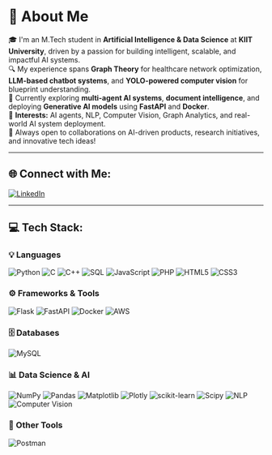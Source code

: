 
# 💫 About Me  
🎓 I'm an M.Tech student in **Artificial Intelligence & Data Science** at **KIIT University**, driven by a passion for building intelligent, scalable, and impactful AI systems.  
🔍 My experience spans **Graph Theory** for healthcare network optimization, **LLM-based chatbot systems**, and **YOLO-powered computer vision** for blueprint understanding.  
🚀 Currently exploring **multi-agent AI systems**, **document intelligence**, and deploying **Generative AI models** using **FastAPI** and **Docker**.  
🧠 **Interests:** AI agents, NLP, Computer Vision, Graph Analytics, and real-world AI system deployment.  
🤝 Always open to collaborations on AI-driven products, research initiatives, and innovative tech ideas!

---
## 🌐 Connect with Me:
[![LinkedIn](https://img.shields.io/badge/LinkedIn-%230077B5.svg?style=flat-square&logo=linkedin&logoColor=white)](https://www.linkedin.com/in/prashant-sahu-52342822b)  

---

## 💻 Tech Stack:

### 💡 Languages  
![Python](https://img.shields.io/badge/python-3670A0?style=for-the-badge&logo=python&logoColor=ffdd54)
![C](https://img.shields.io/badge/C-00599C?style=for-the-badge&logo=c&logoColor=white)
![C++](https://img.shields.io/badge/c++-%2300599C.svg?style=for-the-badge&logo=c%2B%2B&logoColor=white)
![SQL](https://img.shields.io/badge/sql-%2300C7B7.svg?style=for-the-badge&logo=mysql&logoColor=white)
![JavaScript](https://img.shields.io/badge/javascript-%23323330.svg?style=for-the-badge&logo=javascript&logoColor=%23F7DF1E)
![PHP](https://img.shields.io/badge/php-%23777BB4.svg?style=for-the-badge&logo=php&logoColor=white)
![HTML5](https://img.shields.io/badge/html5-%23E34F26.svg?style=for-the-badge&logo=html5&logoColor=white)
![CSS3](https://img.shields.io/badge/css3-%231572B6.svg?style=for-the-badge&logo=css3&logoColor=white)

### ⚙️ Frameworks & Tools  
![Flask](https://img.shields.io/badge/flask-%23000.svg?style=for-the-badge&logo=flask&logoColor=white)
![FastAPI](https://img.shields.io/badge/fastapi-%23009688.svg?style=for-the-badge&logo=fastapi&logoColor=white)
![Docker](https://img.shields.io/badge/docker-%230db7ed.svg?style=for-the-badge&logo=docker&logoColor=white)
![AWS](https://img.shields.io/badge/aws-%23FF9900.svg?style=for-the-badge&logo=amazonaws&logoColor=white)

### 🗄️ Databases  
![MySQL](https://img.shields.io/badge/mysql-%2300000f.svg?style=for-the-badge&logo=mysql&logoColor=white)

### 📊 Data Science & AI  
![NumPy](https://img.shields.io/badge/numpy-%23013243.svg?style=for-the-badge&logo=numpy&logoColor=white)
![Pandas](https://img.shields.io/badge/pandas-%23150458.svg?style=for-the-badge&logo=pandas&logoColor=white)
![Matplotlib](https://img.shields.io/badge/Matplotlib-%23ffffff.svg?style=for-the-badge&logo=Matplotlib&logoColor=black)
![Plotly](https://img.shields.io/badge/Plotly-%233F4F75.svg?style=for-the-badge&logo=plotly&logoColor=white)
![scikit-learn](https://img.shields.io/badge/scikit--learn-%23F7931E.svg?style=for-the-badge&logo=scikit-learn&logoColor=white)
![Scipy](https://img.shields.io/badge/SciPy-%230C55A5.svg?style=for-the-badge&logo=scipy&logoColor=white)
![NLP](https://img.shields.io/badge/NLP-%23007ACC.svg?style=for-the-badge&logo=fastapi&logoColor=white)
![Computer Vision](https://img.shields.io/badge/Computer%20Vision-%230084FF.svg?style=for-the-badge&logo=openCV&logoColor=white)

### 🧪 Other Tools  
![Postman](https://img.shields.io/badge/Postman-FF6C37?style=for-the-badge&logo=postman&logoColor=white)


